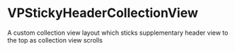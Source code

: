 VPStickyHeaderCollectionView
============================

A custom collection view layout which sticks supplementary header view to the top as collection view scrolls
